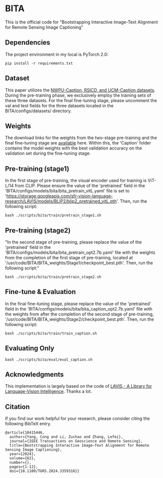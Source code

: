 # BITA
This is the official code for "Bootstrapping Interactive Image-Text Alignment for Remote Sensing Image Captioning"

 ## Dependencies
  The project environment in my local is PyTorch 2.0:
  
  `pip install -r requirements.txt`


 ## Dataset
This paper utilizes the [NWPU-Caption, RSICD, and UCM-Caption datasets](https://1drv.ms/f/s!AvupDOrrrLbs7UaAbjbAaM06ywh2?e=tcE6Nn). During the pre-training phase, we exclusively employ the training sets of these three datasets. For the final fine-tuning stage, please uncomment the val and test fields for the three datasets located in the BITA/configs/datasets/ directory.

 ## Weights
The download links for the weights from the two-stage pre-training and the final fine-tuning stage are [available](https://1drv.ms/f/s!AvupDOrrrLbs7T8J5HpD-gHTny6D?e=RhcJxi) here. Within this, the 'Caption' folder contains the model weights with the best validation accuracy on the validation set during the fine-tuning stage.

 ## Pre-training (stage1)
In the first stage of pre-training, the visual encoder used for training is ViT-L/14 from CLIP. Please ensure the value of the 'pretrained' field in the 'BITA/configs/models/bita/bita_pretrain_vitL.yaml' file is set to 'https://storage.googleapis.com/sfr-vision-language-research/LAVIS/models/BLIP2/blip2_pretrained_vitL.pth'. Then, run the following script:
```
bash ./scripts/bita/train/pretrain_stage1.sh
```

 ## Pre-training (stage2)
"In the second stage of pre-training, please replace the value of the 'pretrained' field in the 'BITA/configs/models/bita/bita_pretrain_opt2.7b.yaml' file with the weights from the completion of the first stage of pre-training, located at '/usr/code/BITA/BITA_weights/Stage1/checkpoint_best.pth'. Then, run the following script:"
```
bash ./scripts/bita/train/pretrain_stage2.sh
```

 ## Fine-tune & Evaluation
In the final fine-tuning stage, please replace the value of the 'pretrained' field in the 'BITA/configs/models/bita/bita_caption_opt2.7b.yaml' file with the weights from after the completion of the second stage of pre-training, '/usr/code/BITA/BITA_weights/Stage2/checkpoint_best.pth'. Then, run the following script:
```
bash ./scripts/bita/train/train_caption.sh
```

## Evaluating Only
```
bash ./scripts/bita/eval/eval_caption.sh
```


## Acknowledgments
This implementation is largely based on the code of [LAVIS - A Library for Language-Vision Intelligence](https://github.com/salesforce/LAVIS/tree/main/lavis). Thanks a lot.


## Citation
If you find our work helpful for your research, please consider citing the following BibTeX entry.

```
@article{10415446,
  author={Yang, Cong and Li, Zuchao and Zhang, Lefei},
  journal={IEEE Transactions on Geoscience and Remote Sensing}, 
  title={Bootstrapping Interactive Image–Text Alignment for Remote Sensing Image Captioning}, 
  year={2024},
  volume={62},
  number={},
  pages={1-12},
  doi={10.1109/TGRS.2024.3359316}}

```
